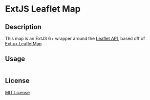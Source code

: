 # ExtJS Leaflet Map

## Description

This map is an ExtJS 6+ wrapper around the [Leaflet API](http://leafletjs.com/reference.html), based off of [Ext.ux.LeafletMap](https://github.com/tschortsch/Ext.ux.LeafletMap)

## Usage

```

```

## License

[MIT License](LICENSE)
